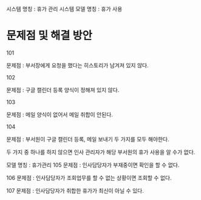 시스템 명칭 : 휴가 관리 시스템
모델 명칭 : 휴가 사용


# 문제점 및 해결 방안

101

문제점 : 부서장에게 요청을 했다는 히스토리가 남겨져 있지 않다.

102

문제점 : 구글 캘린더 등록 양식이 정해져 있지 않다.

103

문제점 : 메일 양식이 없어서 메일 취합이 안된다.

104

문제점 : 부서원이 구글 캘린더 등록, 메일 보내기 두 가지를 모두 해야한다.

두 가지 중 하나를 하지 않으면 인사 관리자가 해당 부서원의 휴가 사용을 알 수가 없다.


모델 명칭 : 휴가관리
105 
문제점 : 인사담당자가 부재중이면 확인을 할 수 없다.

106
문제점 : 인사담당자가 조회업무를 할 수 없는 상황이면 조회할 수 없다.

107
문제점 : 인사담당자가 취합한 휴가가 최신이 아닐 수 있다.
